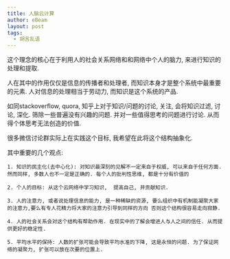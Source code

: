 ```yaml
---
title: 人脑云计算
author: eBeam
layout: post
tags:
  - 胡言乱语
---
```


这个理念的核心在于利用人的社会关系网络和和网络中个人的脑力, 来进行知识的处理和提取.

人在其中的作用仅仅是信息的传播者和处理者, 而知识本身才是整个系统中最重要的元素.
人对信息的处理相当于劳动力, 而知识是这个系统的产品.

如同stackoverflow, quora, 知乎上对于知识/问题的讨论, 关注, 会将知识过滤, 讨论, 深化.
筛除一些普遍没有兴趣的问题. 并对一些值得思考的问题进行讨论. 从而得个体思考无法创造的价值.

很多微信讨论群实际上在实践这个目标, 我希望在此将这个结构抽象化.

其中重要的几个观点:

    1. 知识的民主化(去中心化): 对知识最深刻的见解不一定来自于权威, 可以来自于任何方面.
    然而同样, 多数人也不一定是正确的. 每个人的批判性思维, 都是十分有价值的

    2. 个人的目标: 从这个云网络中学习知识,  提高自己, 并贡献知识.

    3. 人的注意力, 或者说处理信息的能力, 是一种稀缺的资源, 要么组织中有机制能凝聚大家的注意力,要么有专人花精力将大家的注意力引导到同样的方向 否则这个结构很容易走向寂静.

    4. 人的社会关系会对这个结构有帮助作用. 在现实中的了解会增进人与人之间的信任. 从而提供更好的稳定性.

    5. 平均水平的保持: 人数的扩张可能会导致平均水准的下降, 这是永恒的问题. 为了保证网络的凝聚力, 扩张可以放在次要的位置上.
